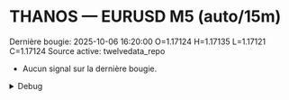 # THANOS — EURUSD M5 (auto/15m)
Dernière bougie: 2025-10-06 16:20:00  O=1.17124  H=1.17135  L=1.17121  C=1.17124
Source active: twelvedata_repo

- Aucun signal sur la dernière bougie.

<details><summary>Debug</summary>

- TD_API_KEY manquant.

</details>